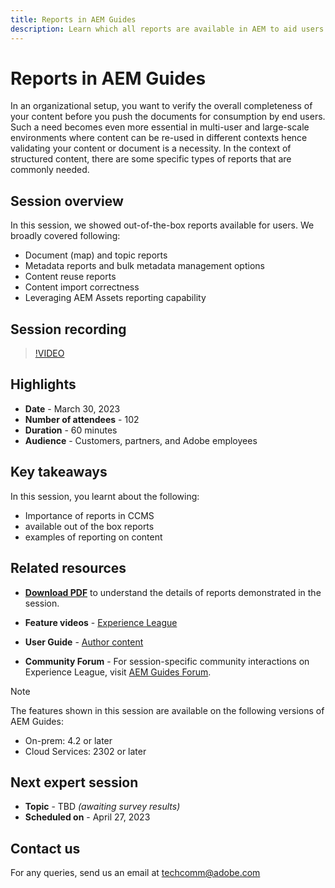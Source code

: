 ```yaml
---
title: Reports in AEM Guides
description: Learn which all reports are available in AEM to aid users in improving the content quality.
---
```

# Reports in AEM Guides

In an organizational setup, you want to verify the overall completeness of your content before you push the documents for consumption by end users. Such a need becomes even more essential in multi-user and large-scale environments where content can be re-used in different contexts hence validating your content or document is a necessity. In the context of structured content, there are some specific types of reports that are commonly needed.


## Session overview

In this session, we showed out-of-the-box reports available for users. We broadly covered following:
- Document (map) and topic reports
- Metadata reports and bulk metadata management options
- Content reuse reports
- Content import correctness
- Leveraging AEM Assets reporting capability


## Session recording

>[!VIDEO](https://video.tv.adobe.com/v/3417529/guides--reporting-reporting?quality=12&learn=on)


## Highlights

- **Date** - March 30, 2023 
- **Number of attendees** - 102
- **Duration** - 60 minutes
- **Audience** - Customers, partners, and Adobe employees


## Key takeaways

In this session, you learnt about the following:
- Importance of reports in CCMS
- available out of the box reports
- examples of reporting on content
 

## Related resources 

- **[Download PDF](./assets/aem-guides-expert-session-reports-documentation.pdf)** to understand the details of reports demonstrated in the session.

- **Feature videos** -  [Experience League](https://experienceleague.adobe.com/docs/experience-manager-guides-learn/videos/output-generation/working-with-reports.html?lang=en) 
 
- **User Guide** - [Author content](https://help.adobe.com/en_US/xml-documentation-for-adobe-experience-manager/index.html#t=DXML-master-map%2Freports-intro.html)
 
- **Community Forum** - For session-specific community interactions on Experience League, visit  [AEM Guides Forum](https://experienceleaguecommunities.adobe.com/t5/experience-manager-guides/bd-p/xml-documentation-discussions).

>[!NOTE]
>
> The features shown in this session are available on the following versions of AEM Guides:
> - On-prem: 4.2 or later
> - Cloud Services: 2302 or later


## Next expert session 

- **Topic** - TBD *(awaiting survey results)*
- **Scheduled on** - April 27, 2023


## Contact us

For any queries, send us an email at <techcomm@adobe.com>
